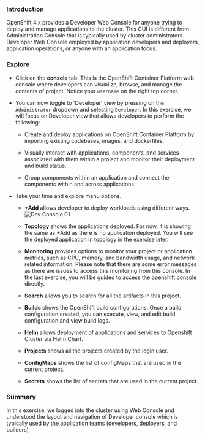 ### Introduction

OpenShift 4.x provides a Developer Web Console for anyone trying to deploy and manage applications to the cluster. This GUI is different from Administration Console that is typically used by cluster administrators. Developer Web Console employed by application developers and deployers, application operations, or anyone with an application focus.

### Explore

* Click on the **console** tab. This is the OpenShift Container Platform web console where developers can visualize, browse, and manage the contents of project.  Notice your `username` on the right top corner.    

* You can now toggle to 'Developer' view by pressing on the `Administrator` dropdown and selecting `Developer`. In this exercise,  we will focus on Developer view that allows developers to perform the following: 
   
  * Create and deploy applications on OpenShift Container Platform by importing existing codebases, images, and dockerfiles.

  * Visually interact with applications, components, and services associated with them within a project and monitor their deployment and build status.

  * Group components within an application and connect the components within and across applications.

* Take your time and explore menu options.

  * **+Add** allows developer to deploy workloads using different ways. 
    ![Dev Console 01](./images/01/devconsole-01.png)  

  * **Topology** shows the applications deployed. For now, it is showing the same as +Add as there is no application deployed.  You will see the deployed application in topology in the exercise later.

  * **Monitoring** provides options to monitor your project or application metrics, such as CPU, memory, and bandwidth usage, and network related information.  Please note that there are some error messages as there are issues to access this monitoring from this console.  In the last exercise,  you will be guided to access the openshift console directly.  

  * **Search** allows you to search for all the artifacts in this project.
 
  * **Builds** shows the OpenShift build configurations. Once a build configuration created, you can execute, view, and edit build configuration and view build logs.

  * **Helm** allows deployment of applications and services to Openshift Cluster via Helm Chart.
    
  * **Projects** shows all the projects created by the login user.

  * **ConfigMaps** shows the list of configMaps that are used in the current project. 

  * **Secrets** shows the list of secrets that are used in the current project.   

### Summary
In this exercise, we logged into the cluster using Web Console and understood the layout and navigation of Developer console which is typically used by the application teams (developers, deployers, and builders)


